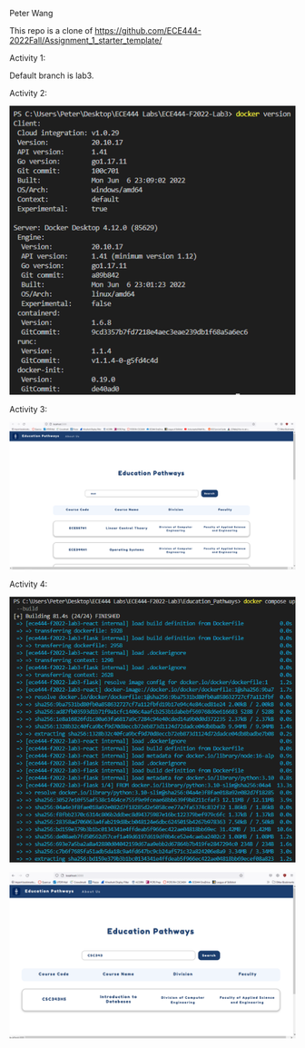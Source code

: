 Peter Wang

This repo is a clone of https://github.com/ECE444-2022Fall/Assignment_1_starter_template/

Activity 1:

Default branch is lab3.

Activity 2:

![](images/Activity2.png)

Activity 3:

![](images/Activity3.png)

Activity 4:

![](images/Activity4.png)

![](images/Activity4a.png)
